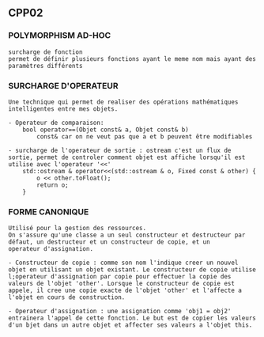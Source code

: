 ## CPP02

### POLYMORPHISM AD-HOC
	surcharge de fonction
	permet de définir plusieurs fonctions ayant le meme nom mais ayant des paramètres différents

### SURCHARGE D'OPERATEUR
	Une technique qui permet de realiser des opérations mathématiques intelligentes entre mes objets.

	- Operateur de comparaison:
		bool operator==(Objet const& a, Objet const& b)
			const& car on ne veut pas que a et b peuvent être modifiables

	- surcharge de l'operateur de sortie : ostream c'est un flux de sortie, permet de controler comment objet est affiche lorsqu'il est utilise avec l'operateur '<<'
		std::ostream & operator<<(std::ostream & o, Fixed const & other) {
  			o << other.toFloat();
   			return o;
   		}



### FORME CANONIQUE
	Utilisé pour la gestion des ressources.
	On s'assure qu'une classe a un seul constructeur et destructeur par défaut, un destructeur et un constructeur de copie, et un
	operateur d'assignation.

	- Constructeur de copie : comme son nom l'indique creer un nouvel objet en utilisant un objet existant. Le constructeur de copie utilise l;operateur d'assignation par copie pour effectuer la copie des valeurs de l'objet 'other'. Lorsque le constructeur de copie est appele, il cree une copie exacte de l'objet 'other' et l'affecte a l'objet en cours de construction.

	- Operateur d'assignation : une assignation comme 'obj1 = obj2' entrainera l'appel de cette fonction. Le but est de copier les valeurs d'un bjet dans un autre objet et affecter ses valeurs a l'objet this.
